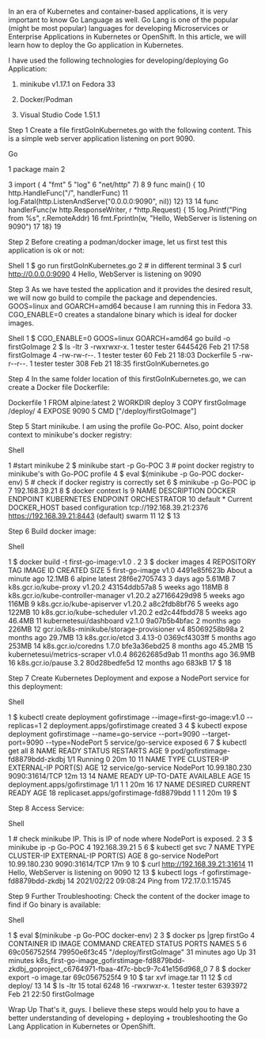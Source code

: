 In an era of Kubernetes and container-based applications, it is very important to know Go Language as well. Go Lang is one of the popular (might be most popular) languages for developing Microservices or Enterprise Applications in Kubernetes or OpenShift. In this article, we will learn how to deploy the Go application in Kubernetes.

I have used the following technologies for developing/deploying Go Application:

1. minikube v1.17.1 on Fedora 33

2. Docker/Podman

3. Visual Studio Code 1.51.1

Step 1
Create a file firstGoInKubernetes.go with the following content. This is a simple web server application listening on port 9090.

Go

1 package main
2

3 import (
4    "fmt"
5    "log"
6    "net/http"
7)
8
9 func main() {
10    http.HandleFunc("/", handlerFunc)
11    log.Fatal(http.ListenAndServe("0.0.0.0:9090", nil))
12}
13
14 func handlerFunc(w http.ResponseWriter, r *http.Request) {
15    log.Printf("Ping from %s", r.RemoteAddr)
16    fmt.Fprintln(w, "Hello, WebServer is listening on  9090")
17
18}
19

Step 2
Before creating a podman/docker image, let us first test this application is ok or not:

Shell
1 $ go run firstGoInKubernetes.go
2 # in different terminal
3 $ curl http://0.0.0.0:9090
4 Hello, WebServer is listening on  9090

Step 3
As we have tested the application and it provides the desired result, we will now go build to compile the package and dependencies. GOOS=linux and GOARCH=amd64 because I am running this in Fedora 33. CGO_ENABLE=0 creates a standalone binary which is ideal for docker images.

Shell
1 $ CGO_ENABLE=0 GOOS=linux GOARCH=amd64 go build -o firstGoImage
2 $ ls -ltr
3 -rwxrwxr-x. 1 tester tester 		6445426 	Feb 21 17:58 		firstGoImage
4 -rw-rw-r--. 1 tester tester      	60 				Feb 21 18:03 		Dockerfile
5 -rw-r--r--. 1 tester tester     		308 			Feb 21 18:35 		firstGoInKubernetes.go

Step 4
In the same folder location of this firstGoInKubernetes.go, we can create a Docker file Dockerfile:

Dockerfile
1 FROM alpine:latest
2 WORKDIR deploy
3 COPY firstGoImage /deploy/
4 EXPOSE 9090
5 CMD ["/deploy/firstGoImage"]

Step 5
Start minikube. I am using the profile Go-POC. Also, point docker context to minikube's docker registry:

Shell

1 #start minikube
2 $ minikube start -p Go-POC
3 # point docker registry to minikube's with Go-POC profile
4 $ eval $(minikube -p Go-POC docker-env)
5 # check if docker registry is correctly set
6 $ minikube -p Go-POC ip
7 192.168.39.21
8 $ docker context ls
9 NAME                DESCRIPTION                               						DOCKER ENDPOINT            	KUBERNETES ENDPOINT                    ORCHESTRATOR
10 default *           Current DOCKER_HOST based configuration   tcp://192.168.39.21:2376   		https://192.168.39.21:8443 (default)   	swarm
11
12 $ 
13




Step 6
Build docker image:

Shell

1 $ docker build -t first-go-image:v1.0 .
2
3 $ docker images
4 REPOSITORY                                					TAG                 IMAGE ID            	  	CREATED              			SIZE
5 first-go-image                            							v1.0      			4491e85f623b        	About a minute ago   		12.1MB
6 alpine                                    								latest 				28f6e2705743        	3 days ago           				5.61MB
7 k8s.gcr.io/kube-proxy                     					v1.20.2           43154ddb57a8        	5 weeks ago          			118MB
8 k8s.gcr.io/kube-controller-manager        			v1.20.2          	a27166429d98        	5 weeks ago          			116MB
9 k8s.gcr.io/kube-apiserver                 				v1.20.2       	a8c2fdb8bf76        	5 weeks ago          			122MB
10 k8s.gcr.io/kube-scheduler                 				v1.20.2          	ed2c44fbdd78        	5 weeks ago          			46.4MB
11 kubernetesui/dashboard                    				v2.1.0            	9a07b5b4bfac        	2 months ago         			226MB
12 gcr.io/k8s-minikube/storage-provisioner   	v4                  	85069258b98a        	2 months ago         			29.7MB
13 k8s.gcr.io/etcd                           						3.4.13-0         	0369cf4303ff        		5 months ago         			253MB
14 k8s.gcr.io/coredns                        					1.7.0              	bfe3a36ebd25        	8 months ago         			45.2MB
15 kubernetesui/metrics-scraper              			v1.0.4            	86262685d9ab        	11 months ago        			36.9MB
16 k8s.gcr.io/pause                          					3.2                 	80d28bedfe5d        	12 months ago        			683kB
17 $ 
18

Step 7
Create Kubernetes Deployment and expose a NodePort service for this deployment:

Shell

1 $ kubectl create deployment gofirstimage --image=first-go-image:v1.0 --replicas=1
2 deployment.apps/gofirstimage created
3
4 $ kubectl expose deployment gofirstimage --name=go-service --port=9090 --target-port=9090 --type=NodePort
5 service/go-service exposed
6
7 $ kubectl get all
8 NAME                               					READY   STATUS    	RESTARTS   AGE
9 pod/gofirstimage-fd8879bdd-zkdbj   1/1     		Running   					0          20m
10
11 NAME                 			TYPE       CLUSTER-IP      EXTERNAL-IP   PORT(S)          		AGE
12 service/go-service   NodePort   10.99.180.230   			 <none>        9090:31614/TCP     12m
13 
14 NAME                           				READY   UP-TO-DATE   AVAILABLE   AGE
15 deployment.apps/gofirstimage   1/1     					1            			1             20m
16
17 NAME                                     						DESIRED   CURRENT   READY   AGE
18 replicaset.apps/gofirstimage-fd8879bdd   		1         			1         			1         20m
19 $ 

Step 8
Access Service:

Shell

1 # check minikube IP. This is IP of node where NodePort is exposed.
2
3 $ minikube ip -p Go-POC
4 192.168.39.21
5
6 $ kubectl get svc
7 NAME         TYPE       CLUSTER-IP      EXTERNAL-IP   PORT(S)          AGE
8 go-service   NodePort   10.99.180.230   <none>        9090:31614/TCP   17m
9
10 $ curl http://192.168.39.21:31614
11 Hello, WebServer is listening on  9090
12
13 $ kubectl logs -f gofirstimage-fd8879bdd-zkdbj
14 2021/02/22 09:08:24 Ping from 172.17.0.1:15745

Step 9
Further Troubleshooting: Check the content of the docker image to find if Go binary is available:

Shell

1 $ eval $(minikube -p Go-POC docker-env)
2
3 $ docker ps |grep firstGo
4 CONTAINER ID        IMAGE                  COMMAND                  CREATED             STATUS              PORTS               NAMES
5
6 69c0567525f4        79950e6f3c45           "/deploy/firstGoImage"   31 minutes ago      Up 31 minutes                           k8s_first-go-image_gofirstimage-fd8879bdd-zkdbj_goproject_c6764971-fbaa-4f7c-bbc9-7c41e156d968_0
7
8 $ docker export -o image.tar 69c0567525f4
9
10 $ tar xvf image.tar
11
12 $ cd deploy/
13
14 $ ls -ltr
15 total 6248
16 -rwxrwxr-x. 1 tester tester 6393972 Feb 21 22:50 firstGoImage


Wrap Up
That's it, guys. I believe these steps would help you to have a better understanding of developing + deploying + troubleshooting the Go Lang Application in Kubernetes or OpenShift.
